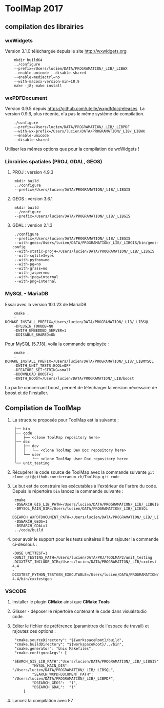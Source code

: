 # ToolMap 2017

## compilation des librairies

### wxWidgets

Version 3.1.0 téléchargée depuis le site http://wxwidgets.org

        mkdir build64
        ../configure
        --prefix=/Users/lucien/DATA/PROGRAMATION/_LIB/_LIBWX
        --enable-unicode --disable-shared
        --enable-mediactrl=no
        --with-macosx-version-min=10.9
        make -j8; make install

### wxPDFDocument

Version 0.9.5 depuis https://github.com/utelle/wxpdfdoc/releases. La version 0.9.6, plus récente, n'a pas le même système de compilation.

        ./configure
        --prefix=/Users/lucien/DATA/PROGRAMATION/_LIB/_LIBPDF
        --with-wx-prefix=/Users/lucien/DATA/PROGRAMATION/_LIB/_LIBWX
        --enable-unicode
        --disable-shared

Utiliser les mêmes options que pour la compilation de wxWidgets !

### Librairies spatiales (PROJ, GDAL, GEOS)

1. PROJ : version 4.9.3

        mkdir build
        ../configure
        --prefix=/Users/lucien/DATA/PROGRAMATION/_LIB/_LIBGIS
1. GEOS : version 3.6.1

        mkdir build
        ../configure
        --prefix=/Users/lucien/DATA/PROGRAMATION/_LIB/_LIBGIS
1. GDAL : version 2.1.3

        ./configure
        --prefix=/Users/lucien/DATA/PROGRAMATION/_LIB/_LIBGIS
        --with-geos=/Users/lucien/DATA/PROGRAMATION/_LIB/_LIBGIS/bin/geos-config
        --with-static-proj4=/Users/lucien/DATA/PROGRAMATION/_LIB/_LIBGIS
        --with-sqlite3=yes
        --with-python=no
        --with-pg=no
        --with-grass=no
        --with-jasper=no
        --with-jpeg=internal
        --with-png=internal

### MySQL - MariaDB

Essai avec la version 10.1.23 de MariaDB

        cmake .
        -DCMAKE_INSTALL_PREFIX=/Users/lucien/DATA/PROGRAMATION/_LIB/_LIBSQL
        -DPLUGIN_TOKUDB=NO
        -DWITH_EMBEDDED_SERVER=1
        -DDISABLE_SHARED=ON

Pour MySQL (5.7.18), voila la commande employée :

        cmake .
        -DCMAKE_INSTALL_PREFIX=/Users/lucien/DATA/PROGRAMATION/_LIB/_LIBMYSQL
        -DWITH_UNIT_TESTS:BOOL=OFF
        -DFEATURE_SET:STRING=small
        -DDOWNLOAD_BOOST=1
        -DWITH_BOOST=/Users/lucien/DATA/PROGRAMATION/_LIB/boost

La partie concernant boost, permet de télécharger la version nécessaire de boost
et de l'installer.


## Compilation de ToolMap

1. La structure proposée pour ToolMap est la suivante :


        ├── bin
        ├── code
        │   ├── <clone ToolMap repository here>
        ├── doc
        │   ├── dev
        │   │   └── <clone ToolMap Dev Doc repository here>
        │   └── user
        │       └── <clone ToolMap User Doc repository here>
        └── unit_testing

1. Récupérer le code source de ToolMap avec la commande suivante `git clone git@github.com:terranum-ch/ToolMap.git code`

1. Le but est de construire les exécutables à l'extérieur de l'arbre du code. Depuis le répertoire `bin` lancez la commande suivante :

        cmake
        -DSEARCH_GIS_LIB_PATH=/Users/lucien/DATA/PROGRAMATION/_LIB/_LIBGIS
        -DMYSQL_MAIN_DIR=/Users/lucien/DATA/PROGRAMATION/_LIB/_LIBSQL
        -DSEARCH_WXPDFDOCUMENT_PATH=/Users/lucien/DATA/PROGRAMATION/_LIB/_LIBPDF
        -DSEARCH_GEOS=1
        -DSEARCH_GDAL=1
        ../code/build

 1. pour avoir le support pour les tests unitaires il faut rajouter la commande ci-dessous :

        -DUSE_UNITTEST=1
        -DUNIT_TESTING_PATH=/Users/lucien/DATA/PRJ/TOOLMAP2/unit_testing
        -DCXXTEST_INCLUDE_DIR=/Users/lucien/DATA/PROGRAMATION/_LIB/cxxtest-4.4
        -DCXXTEST_PYTHON_TESTGEN_EXECUTABLE=/Users/lucien/DATA/PROGRAMATION/_LIB/cxxtest-4.4/bin/cxxtestgen


### VSCODE

1. Installer le plugin **CMake** ainsi que **CMake Tools**

1. Glisser - déposer le répertoire contenant le code dans visualstudio code.

2. Editer le fichier de préférence (paramètres de l'espace de travail) et rajoutez ces options :


        "cmake.sourceDirectory": "${workspaceRoot}/build",
        "cmake.buildDirectory": "${workspaceRoot}/../bin",
        "cmake.generator": "Unix Makefiles",
        "cmake.configureArgs": [
                "SEARCH_GIS_LIB_PATH":"Users/lucien/DATA/PROGRAMATION/_LIB/_LIBGIS",
                "MYSQL_MAIN_DIR": "/Users/lucien/DATA/PROGRAMATION/_LIB/_LIBSQL",
                "SEARCH_WXPDFDOCUMENT_PATH": "/Users/lucien/DATA/PROGRAMATION/_LIB/_LIBPDF",
                "DSEARCH_GEOS":  "1",
                "DSEARCH_GDAL":  "1"
            ]

1. Lancez la compilation avec F7










